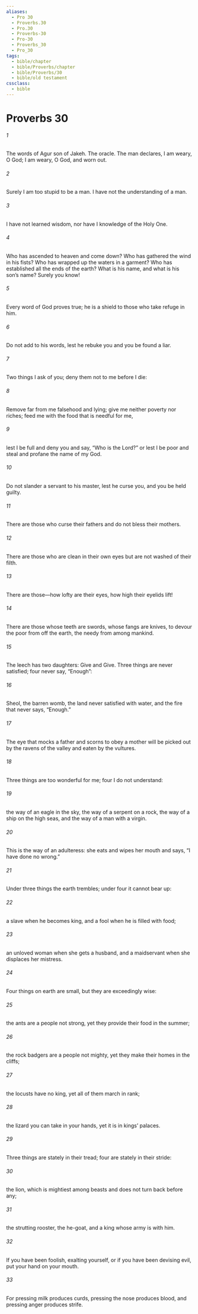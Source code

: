 ```yaml
---
aliases:
  - Pro 30
  - Proverbs.30
  - Pro.30
  - Proverbs-30
  - Pro-30
  - Proverbs_30
  - Pro_30
tags:
  - bible/chapter
  - bible/Proverbs/chapter
  - bible/Proverbs/30
  - bible/old testament
cssclass:
  - bible
---
```


# Proverbs 30

###### 1
The words of Agur son of Jakeh. The oracle. The man declares, I am weary, O God; I am weary, O God, and worn out.
###### 2
Surely I am too stupid to be a man. I have not the understanding of a man.
###### 3
I have not learned wisdom, nor have I knowledge of the Holy One.
###### 4
Who has ascended to heaven and come down? Who has gathered the wind in his fists? Who has wrapped up the waters in a garment? Who has established all the ends of the earth?   What is his name, and what is his son’s name? Surely you know!
###### 5
Every word of God proves true; he is a shield to those who take refuge in him.
###### 6
Do not add to his words, lest he rebuke you and you be found a liar.
###### 7
Two things I ask of you; deny them not to me before I die:
###### 8
Remove far from me falsehood and lying; give me neither poverty nor riches; feed me with the food that is needful for me,
###### 9
lest I be full and deny you and say, “Who is the Lord?” or lest I be poor and steal   and profane the name of my God.
###### 10
Do not slander a servant to his master,   lest he curse you, and you be held guilty.
###### 11
There are those who curse their fathers and do not bless their mothers.
###### 12
There are those who are clean in their own eyes but are not washed of their filth.
###### 13
There are those—how lofty are their eyes, how high their eyelids lift!
###### 14
There are those whose teeth are swords, whose fangs are knives, to devour the poor from off the earth, the needy from among mankind.
###### 15
The leech has two daughters: Give and Give.   Three things are never satisfied;   four never say, “Enough”:
###### 16
Sheol, the barren womb, the land never satisfied with water, and the fire that never says, “Enough.”
###### 17
The eye that mocks a father and scorns to obey a mother will be picked out by the ravens of the valley and eaten by the vultures.
###### 18
Three things are too wonderful for me;   four I do not understand:
###### 19
the way of an eagle in the sky, the way of a serpent on a rock, the way of a ship on the high seas, and the way of a man with a virgin.
###### 20
This is the way of an adulteress: she eats and wipes her mouth and says, “I have done no wrong.”
###### 21
Under three things the earth trembles; under four it cannot bear up:
###### 22
a slave when he becomes king, and a fool when he is filled with food;
###### 23
an unloved woman when she gets a husband, and a maidservant when she displaces her mistress.
###### 24
Four things on earth are small, but they are exceedingly wise:
###### 25
the ants are a people not strong, yet they provide their food in the summer;
###### 26
the rock badgers are a people not mighty, yet they make their homes in the cliffs;
###### 27
the locusts have no king, yet all of them march in rank;
###### 28
the lizard you can take in your hands, yet it is in kings’ palaces.
###### 29
Three things are stately in their tread;   four are stately in their stride:
###### 30
the lion, which is mightiest among beasts and does not turn back before any;
###### 31
the strutting rooster, the he-goat, and a king whose army is with him.
###### 32
If you have been foolish, exalting yourself, or if you have been devising evil,   put your hand on your mouth.
###### 33
For pressing milk produces curds, pressing the nose produces blood, and pressing anger produces strife.


